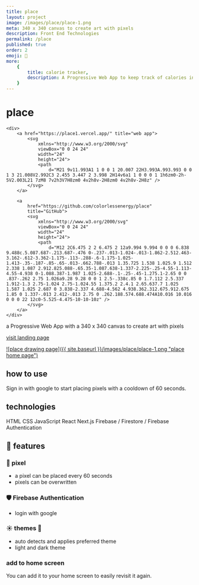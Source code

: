 ```yaml
---
title: place
layout: project
image: /images/place/place-1.png
meta: 340 x 340 canvas to create art with pixels
description: Front End Technologies
permalink: /place
published: true
order: 2
emoji: 🎨
more:
    {
        title: calorie tracker,
        description: A Progressive Web App to keep track of calories in a fun and interactive way
    }
---
```


<div class="project__header">
    <h1>place</h1>

    <div>
        <a href="https://place1.vercel.app/" title="web app">
            <svg
                xmlns="http://www.w3.org/2000/svg"
                viewBox="0 0 24 24"
                width="24"
                height="24">
                <path
                    d="M21 9v11.993A1 1 0 0 1 20.007 22H3.993A.993.993 0 0 1 3 21.008V2.992C3 2.455 3.447 2 3.998 2H14v6a1 1 0 0 0 1 1h6zm0-2h-5V2.003L21 7zM8 7v2h3V7H8zm0 4v2h8v-2H8zm0 4v2h8v-2H8z" />
            </svg>
        </a>

        <a
            href="https://github.com/colorlessenergy/place"
            title="GitHub">
            <svg
                xmlns="http://www.w3.org/2000/svg"
                viewBox="0 0 24 24"
                width="24"
                height="24">
                <path
                    d="M12 2C6.475 2 2 6.475 2 12a9.994 9.994 0 0 0 6.838 9.488c.5.087.687-.213.687-.476 0-.237-.013-1.024-.013-1.862-2.512.463-3.162-.612-3.362-1.175-.113-.288-.6-1.175-1.025-1.413-.35-.187-.85-.65-.013-.662.788-.013 1.35.725 1.538 1.025.9 1.512 2.338 1.087 2.912.825.088-.65.35-1.087.638-1.337-2.225-.25-4.55-1.113-4.55-4.938 0-1.088.387-1.987 1.025-2.688-.1-.25-.45-1.275.1-2.65 0 0 .837-.262 2.75 1.026a9.28 9.28 0 0 1 2.5-.338c.85 0 1.7.112 2.5.337 1.912-1.3 2.75-1.024 2.75-1.024.55 1.375.2 2.4.1 2.65.637.7 1.025 1.587 1.025 2.687 0 3.838-2.337 4.688-4.562 4.938.362.312.675.912.675 1.85 0 1.337-.013 2.412-.013 2.75 0 .262.188.574.688.474A10.016 10.016 0 0 0 22 12c0-5.525-4.475-10-10-10z" />
            </svg>
        </a>
    </div>

</div>

<p class="project__about">a Progressive Web App with a 340 x 340 canvas to create art with pixels</p>

<p class="project__intro">
 <a href="https://place1.vercel.app/landing">visit landing page</a>
</p>

<a href="https://place1.vercel.app/">
    ![place drawing page]({{ site.baseurl }}/images/place/place-1.png "place home page")
</a>

## how to use

Sign in with google to start placing pixels with a cooldown of 60 seconds.

## technologies

<div class="project__skills">
    <span class="project__skill">
        HTML
    </span>
    <span class="project__skill">
        CSS
    </span>
    <span class="project__skill">
        JavaScript
    </span>
    <span class="project__skill">
        React 
    </span>
    <span class="project__skill">
        Next.js
    </span>
    <span class="project__skill">
        Firebase / Firestore / Firebase Authentication
    </span>
</div>

## 📜 features

### 🎨 pixel

-   a pixel can be placed every 60 seconds
-   pixels can be overwritten

### 🛡️ Firebase Authentication

-   login with google

### ☀️ themes 🌙

-   auto detects and applies preferred theme
-   light and dark theme

### add to home screen

You can add it to your home screen to easily revisit it again.
